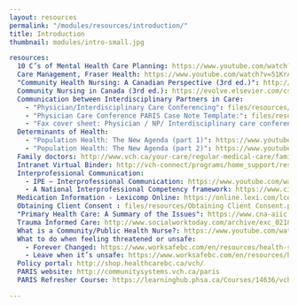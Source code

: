 ```yaml
--- 
layout: resources
permalink: "/modules/resources/introduction/"
title: Introduction
thumbnail: modules/intro-small.jpg

resources:
  10 C’s of Mental Health Care Planning: https://www.youtube.com/watch?v=Xe_69r1Dl0w
  Care Management, Fraser Health: https://www.youtube.com/watch?v=51KrAku6awE
  "Community Health Nursing: A Canadian Perspective (3rd ed.)": http://www.mypearsonstore.ca/bookstore/community-health-nursing-a-canadian-perspective-9780132455657?xid=PSED
  Community Nursing in Canada (3rd ed.): https://evolve.elsevier.com/cs/product/9781771720182?role=student
  Communication between Interdisciplinary Partners in Care:
    - "Physician/Interdisciplinary Care Conferencing": files/resources/GPCC_Info_Bulletin.pdf
    - "Physician Care Conference PARIS Case Note Template:": files/resources/GPPC_Casenote.pdf
    - "Fax cover sheet: Physician / NP/ Interdisciplinary care conference": files/resources/GPPC_fax_cover_sheet.pdf
  Determinants of Health:
    - "Population Health: The New Agenda (part 1)": https://www.youtube.com/watch?v=aJbpRt4r5cE
    - "Population Health: The New Agenda (part 2)": https://www.youtube.com/watch?v=l2pBNoqYbjY
  Family doctors: http://www.vch.ca/your-care/regular-medical-care/family-doctors
  Intranet Virtual Binder: http://vch-connect/programs/home_support/resourcesandsupport/education/Pages/default.aspx
  Interprofessional Communication:
    - IPE – Interprofessional Communication: https://www.youtube.com/watch?v=8_2KXroUKRQ
    - A National Interprofessional Competency framework: https://www.cihc.ca/files/CIHC_IPCompetencies_Feb1210.pdf
  Medication Information - Lexicomp Online: https://online.lexi.com/lco/action/home
  Obtaining Client Consent : files/resources/Obtaining Client Consent.pdf
  "Primary Health Care: A Summary of the Issues": https://www.cna-aiic.ca/-/media/cna/page-content/pdf-en/bg7_primary_health_care_e.pdf?la=en&hash=0CBE2E5E881597DB0A35362508CC3AB4BD47323A
  Trauma Informed Care: http://www.socialworktoday.com/archive/exc_0218.shtml
  What is a Community/Public Health Nurse?: https://www.youtube.com/watch?v=pdTvSHAcQ1s
  What to do when feeling threatened or unsafe:
    - Forever Changed: https://www.worksafebc.com/en/resources/health-safety/videos/forever-changed/home-care?lang=en&origin=s&returnurl=https%3A%2F%2Fwww.worksafebc.com%2Fen%2Fforms-resources%23first%3D20%26sort%3Drelevancy%26f%3Aindustry-facet%3D%5BHealth%2520care%2520%2526%2520social%2520services%5D%26f%3Acontent-type-facet%3D%5BVideos%2520%2526%2520slide%2520shows%5D%26f%3Alanguage-facet%3D%5BEnglish%5D
    - Leave when it’s unsafe: https://www.worksafebc.com/en/resources/health-safety/videos/leave-when-its-unsafe?lang=en
  Policy portal: http://shop.healthcarebc.ca/vch/
  PARIS website: http://communitysystems.vch.ca/paris
  PARIS Refresher Course: https://learninghub.phsa.ca/Courses/14636/vch-paris-online-refresher-home-health-clinical

---
```


